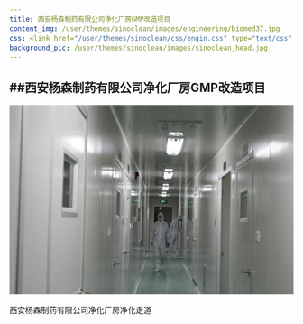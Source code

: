 ```yaml
---
title: 西安杨森制药有限公司净化厂房GMP改造项目
content_img: /user/themes/sinoclean/images/engineering/biomed37.jpg
css: <link href="/user/themes/sinoclean/css/engin.css" type="text/css" rel="stylesheet" />
background_pic: /user/themes/sinoclean/images/sinoclean_head.jpg
---
```


##西安杨森制药有限公司净化厂房GMP改造项目
---



![Pic1](/user/themes/sinoclean/images/engineering/biomed37.jpg)

西安杨森制药有限公司净化厂房净化走道
